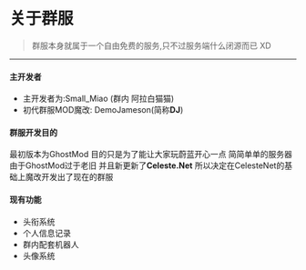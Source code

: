 # 关于群服
>群服本身就属于一个自由免费的服务,只不过服务端什么闭源而已 XD
---
#### 主开发者

- 主开发者为:Small_Miao (群内 阿拉白猫猫)
- 初代群服MOD魔改: DemoJameson(简称**DJ**)

#### 群服开发目的
最初版本为GhostMod 目的只是为了能让大家玩蔚蓝开心一点 简简单单的服务器  
由于GhostMod过于老旧 并且新更新了**Celeste.Net** 所以决定在CelesteNet的基础上魔改开发出了现在的群服
#### 现有功能
- 头衔系统
- 个人信息记录
- 群内配套机器人
- 头像系统

